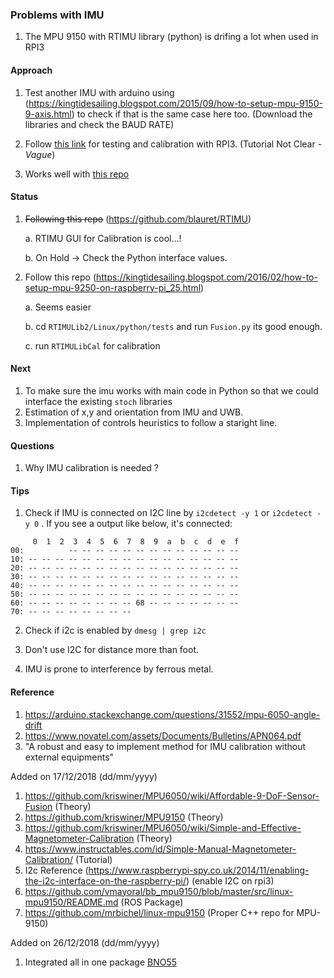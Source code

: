 ### Problems with IMU

1. The MPU 9150 with RTIMU library (python) is drifing a lot when used in RPI3

#### Approach

 1. Test another IMU with arduino using (https://kingtidesailing.blogspot.com/2015/09/how-to-setup-mpu-9150-9-axis.html) to check if that is the same case here too.  (Download the libraries and check the BAUD RATE)

 2. Follow [this link](https://www.instructables.com/id/Simple-Manual-Magnetometer-Calibration/) for testing and calibration with RPI3. (Tutorial Not Clear -*Vague*)
 
 3. Works well with [this repo](https://github.com/mrbichel/linux-mpu9150)
 
#### Status

1. ~~Following this repo~~  (https://github.com/blauret/RTIMU) 

   a. RTIMU GUI for Calibration is cool...!
   
   b. On Hold -> Check the Python interface values.

2. Follow this repo (https://kingtidesailing.blogspot.com/2016/02/how-to-setup-mpu-9250-on-raspberry-pi_25.html)

   a. Seems easier
   
   b. cd `RTIMULib2/Linux/python/tests` and run `Fusion.py` its good enough. 
   
   c. run `RTIMULibCal` for calibration 
   
   

#### Next

1. To make sure the imu works with main code in Python so that we could interface the existing `stoch` libraries
2. Estimation of x,y and orientation from IMU and UWB.
3. Implementation of controls heuristics to follow a staright line.


#### Questions

1. Why IMU calibration is needed ?

#### Tips

1. Check if IMU is connected on I2C line by `i2cdetect -y 1` or `i2cdetect -y 0` . If you see a output like below, it's connected:

```
     0  1  2  3  4  5  6  7  8  9  a  b  c  d  e  f
00:          -- -- -- -- -- -- -- -- -- -- -- -- -- 
10: -- -- -- -- -- -- -- -- -- -- -- -- -- -- -- -- 
20: -- -- -- -- -- -- -- -- -- -- -- -- -- -- -- -- 
30: -- -- -- -- -- -- -- -- -- -- -- -- -- -- -- -- 
40: -- -- -- -- -- -- -- -- -- -- -- -- -- -- -- -- 
50: -- -- -- -- -- -- -- -- -- -- -- -- -- -- -- -- 
60: -- -- -- -- -- -- -- -- 68 -- -- -- -- -- -- -- 
70: -- -- -- -- -- -- -- -- 
```
2. Check if i2c is enabled by `dmesg | grep i2c`

3. Don't use I2C for distance more than foot.

4. IMU is prone to interference by ferrous metal.


#### Reference
1. https://arduino.stackexchange.com/questions/31552/mpu-6050-angle-drift
2. https://www.novatel.com/assets/Documents/Bulletins/APN064.pdf
3. "A robust and easy to implement method for IMU calibration without external equipments"

  Added on 17/12/2018 (dd/mm/yyyy)
  
1. https://github.com/kriswiner/MPU6050/wiki/Affordable-9-DoF-Sensor-Fusion (Theory)
2. https://github.com/kriswiner/MPU9150 (Theory)
3. https://github.com/kriswiner/MPU6050/wiki/Simple-and-Effective-Magnetometer-Calibration (Theory)
4. https://www.instructables.com/id/Simple-Manual-Magnetometer-Calibration/ (Tutorial)
5. I2c Reference (https://www.raspberrypi-spy.co.uk/2014/11/enabling-the-i2c-interface-on-the-raspberry-pi/) (enable I2C on rpi3)
6. https://github.com/vmayoral/bb_mpu9150/blob/master/src/linux-mpu9150/README.md (ROS Package)
7. https://github.com/mrbichel/linux-mpu9150 (Proper C++ repo for MPU-9150)

 Added on 26/12/2018 (dd/mm/yyyy)
 
 1. Integrated all in one package [BNO55](https://www.bosch-sensortec.com/bst/products/all_products/bno055)
